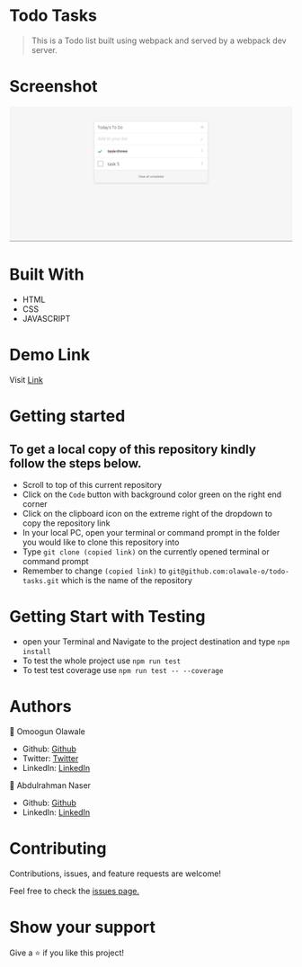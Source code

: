 # Todo Tasks

> This is a Todo list built using webpack and served by a webpack dev server.

# Screenshot
![screenshot](https://github.com/olawale-o/todo-tasks/blob/main/src/assets/todo-list-screenshot.png?raw=true")
# Built With

- HTML
- CSS
- JAVASCRIPT

# Demo Link
Visit [Link](https://olawale-o.github.io/todo-tasks/dist)

# Getting started

## To get a local copy of this repository kindly follow the steps below.
- Scroll to top of this current repository
- Click on the `Code` button with background color green on the right end corner
- Click on the clipboard icon on the extreme right of the dropdown to copy the repository link
- In your local PC, open your terminal or command prompt in the folder you would like to clone this repository into
- Type `git clone (copied link)` on the currently opened terminal or command prompt
- Remember to change `(copied link)` to `git@github.com:olawale-o/todo-tasks.git` which is the name of the repository

# Getting Start with Testing

- open your Terminal and Navigate to the project destination and type `npm install`
- To test the whole project use `npm run test`
- To test test coverage use `npm run test -- --coverage`

# Authors

:bust_in_silhouette: Omoogun Olawale

- Github: [Github](https://github.com/olawale-o)
- Twitter: [Twitter](https://twitter.com/ibreaktherules)
- LinkedIn: [LinkedIn](https://www.linkedin.com/in/olawaleomoogun/)

:bust_in_silhouette: Abdulrahman Naser

- Github: [Github](https://github.com/Abdona)
- LinkedIn: [LinkedIn](https://www.linkedin.com/in/abdulrahman-nasser-2b7173131/)



# Contributing
Contributions, issues, and feature requests are welcome!

Feel free to check the [issues page.](https://github.com/olawale-o/todo-tasks/issues)

# Show your support
Give a :star: if you like this project!